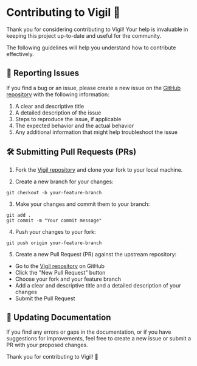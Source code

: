# Contributing to Vigil 🧪

Thank you for considering contributing to Vigil! 
Your help is invaluable in keeping this project up-to-date and useful for the community.

The following guidelines will help you understand how to contribute effectively.

## 📝 Reporting Issues

If you find a bug or an issue, please create a new issue on the [GitHub repository](https://github.com/deadbits/vigil-llm/issues) with the following information:

1. A clear and descriptive title
2. A detailed description of the issue
3. Steps to reproduce the issue, if applicable
4. The expected behavior and the actual behavior
5. Any additional information that might help troubleshoot the issue

## 🛠️ Submitting Pull Requests (PRs)

1. Fork the [Vigil repository](https://github.com/deadbits/vigil-llm) and clone your fork to your local machine.

2. Create a new branch for your changes:

```
git checkout -b your-feature-branch
```

3. Make your changes and commit them to your branch:

```
git add .
git commit -m "Your commit message"
```

4. Push your changes to your fork:

```
git push origin your-feature-branch
```

5. Create a new Pull Request (PR) against the upstream repository:

* Go to the [Vigil repository](https://github.com/deadbits/vigil-llm) on GitHub
* Click the "New Pull Request" button
* Choose your fork and your feature branch
* Add a clear and descriptive title and a detailed description of your changes
* Submit the Pull Request

## 📖 Updating Documentation

If you find any errors or gaps in the documentation, or if you have suggestions for improvements, feel free to create a new issue or submit a PR with your proposed changes.

Thank you for contributing to Vigil! 🚀
